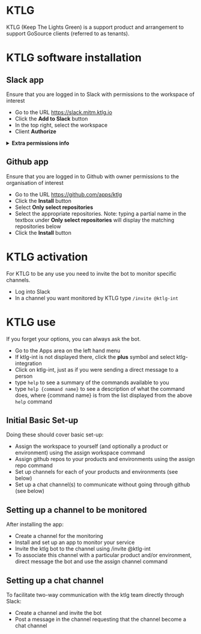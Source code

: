 # KTLG
KTLG (Keep The Lights Green) is a support product and arrangement to support GoSource clients (referred to as tenants).

# KTLG software installation
## Slack app
Ensure that you are logged in to Slack with permissions to the workspace of interest  

- Go to the URL https://slack.mitm.ktlg.io
- Click the **Add to Slack** button
- In the top right, select the workspace
- Client **Authorize**

<details><summary><b>Extra permissions info</b></summary>
  
Default permissions in Slack allow any member of the workspace to install an app. We recommend changing this setting to only allow owners to install apps. 

**Note:** The application need only be installed into a workspace **once**, not once per user

To do this:
 - click on the **name of your workspace then workspace settings**. This opens a browser tab
 - Under the Permissions tab, scroll down to **Apps & Custom Integrations**, and select **Manage permissions for apps and integrations in the App Directory**
 - Turn on **Approved Apps**  

   This setting allows a workspace owner to select apps that Members are then able to install at will, as well as allowing owners to install any apps they wish 
</details>

## Github app
Ensure that you are logged in to Github with owner permissions to the organisation of interest
- Go to the URL https://github.com/apps/ktlg
- Click the **Install** button
- Select **Only select repositories**
- Select the appropriate repositories.  Note: typing a partial name in the textbox under **Only select repositories** will display the matching repositories below
- Click the **Install** button

# KTLG activation
For KTLG to be any use you need to invite the bot to monitor specific channels.
- Log into Slack
- In a channel you want monitored by KTLG type `/invite @ktlg-int`

# KTLG use
If you forget your options, you can always ask the bot.  
- Go to the Apps area on the left hand menu
- If ktlg-int is not displayed there, click the **plus** symbol and select ktlg-integration
- Click on ktlg-int, just as if you were sending a direct message to a person
- type `help` to see a summary of the commands available to you
- type `help {command name}` to see a description of what the command does, where {command name} is from the list displayed from the above `help` command
## Initial Basic Set-up
Doing these should cover basic set-up:
 - Assign the workspace to yourself (and optionally a product or environment) using the assign workspace command
 - Assign github repos to your products and environments using the assign repo command
 - Set up channels for each of your products and environments (see below)
 - Set up a chat channel(s) to communicate without going through github (see below)
## Setting up a channel to be monitored
After installing the app:
 - Create a channel for the monitoring
 - Install and set up an app to monitor your service
 - Invite the ktlg bot to the channel using /invite @ktlg-int
 - To associate this channel with a particular product and/or environment, direct message the bot and use the assign channel command
## Setting up a chat channel
To facilitate two-way communication with the ktlg team directly through Slack:
 - Create a channel and invite the bot
 - Post a message in the channel requesting that the channel become a chat channel  

